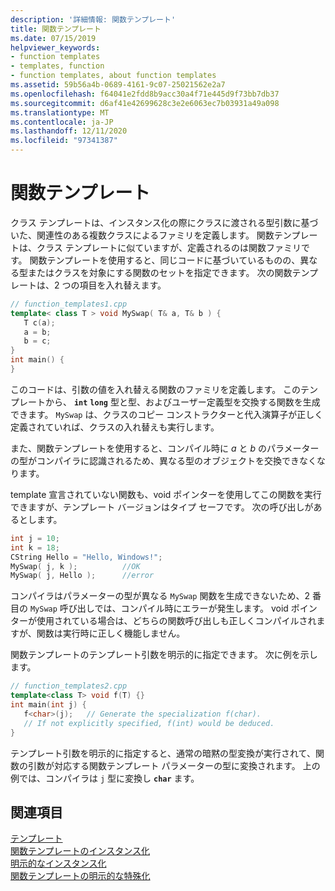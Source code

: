 ```yaml
---
description: '詳細情報: 関数テンプレート'
title: 関数テンプレート
ms.date: 07/15/2019
helpviewer_keywords:
- function templates
- templates, function
- function templates, about function templates
ms.assetid: 59b56a4b-0689-4161-9c07-25021562e2a7
ms.openlocfilehash: f64041e2fdd8b9acc30a4f71e445d9f73bb7db37
ms.sourcegitcommit: d6af41e42699628c3e2e6063ec7b03931a49a098
ms.translationtype: MT
ms.contentlocale: ja-JP
ms.lasthandoff: 12/11/2020
ms.locfileid: "97341387"
---
```

# <a name="function-templates"></a>関数テンプレート

クラス テンプレートは、インスタンス化の際にクラスに渡される型引数に基づいた、関連性のある複数クラスによるファミリを定義します。 関数テンプレートは、クラス テンプレートに似ていますが、定義されるのは関数ファミリです。 関数テンプレートを使用すると、同じコードに基づいているものの、異なる型またはクラスを対象にする関数のセットを指定できます。 次の関数テンプレートは、2 つの項目を入れ替えます。

```cpp
// function_templates1.cpp
template< class T > void MySwap( T& a, T& b ) {
   T c(a);
   a = b;
   b = c;
}
int main() {
}
```

このコードは、引数の値を入れ替える関数のファミリを定義します。 このテンプレートから、 **`int`** **`long`** 型と型、およびユーザー定義型を交換する関数を生成できます。 `MySwap` は、クラスのコピー コンストラクターと代入演算子が正しく定義されていれば、クラスの入れ替えも実行します。

また、関数テンプレートを使用すると、コンパイル時に *a* と *b* のパラメーターの型がコンパイラに認識されるため、異なる型のオブジェクトを交換できなくなります。

template 宣言されていない関数も、void ポインターを使用してこの関数を実行できますが、テンプレート バージョンはタイプ セーフです。 次の呼び出しがあるとします。

```cpp
int j = 10;
int k = 18;
CString Hello = "Hello, Windows!";
MySwap( j, k );          //OK
MySwap( j, Hello );      //error
```

コンパイラはパラメーターの型が異なる `MySwap` 関数を生成できないため、2 番目の `MySwap` 呼び出しでは、コンパイル時にエラーが発生します。 void ポインターが使用されている場合は、どちらの関数呼び出しも正しくコンパイルされますが、関数は実行時に正しく機能しません。

関数テンプレートのテンプレート引数を明示的に指定できます。 次に例を示します。

```cpp
// function_templates2.cpp
template<class T> void f(T) {}
int main(int j) {
   f<char>(j);   // Generate the specialization f(char).
   // If not explicitly specified, f(int) would be deduced.
}
```

テンプレート引数を明示的に指定すると、通常の暗黙の型変換が実行されて、関数の引数が対応する関数テンプレート パラメーターの型に変換されます。 上の例では、コンパイラは `j` 型に変換し **`char`** ます。

## <a name="see-also"></a>関連項目

[テンプレート](../cpp/templates-cpp.md)<br/>
[関数テンプレートのインスタンス化](../cpp/function-template-instantiation.md)<br/>
[明示的なインスタンス化](../cpp/explicit-instantiation.md)<br/>
[関数テンプレートの明示的な特殊化](../cpp/explicit-specialization-of-function-templates.md)
